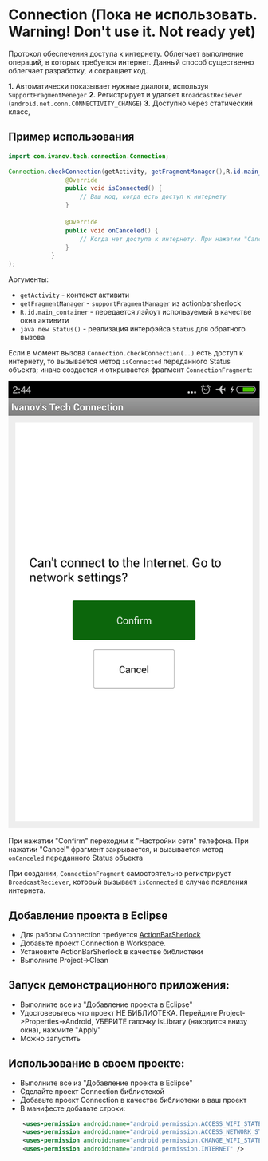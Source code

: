Connection (Пока не использовать. Warning! Don't use it. Not ready yet)
=======================================================================

Протокол обеспечения доступа к интернету. Облегчает выполнение операций, в которых требуется интернет.
Данный способ существенно облегчает разработку, и сокращает код. 

__1.__      Автоматически показывает нужные диалоги, используя `SupportFragmentMeneger`
__2.__      Регистрирует и удаляет `BroadcastReciever` (`android.net.conn.CONNECTIVITY_CHANGE`)
__3.__      Доступно через статический класс,

Пример использования
--------------------

```java
import com.ivanov.tech.connection.Connection;
```

```java
Connection.checkConnection(getActivity, getFragmentManager(),R.id.main_container, new Status(){
				@Override
				public void isConnected() {					
					// Ваш код, когда есть доступ к интернету
				}

				@Override
				public void onCanceled() {
					// Когда нет доступа к интернету. При нажатии "Cancel" или кнопки "Назад"
				}
			}
);
```
Аргументы:
* `getActivity` - контекст активити
* `getFragmentManager` - `supportFragmentManager` из actionbarsherlock
* `R.id.main_container` - передается лэйоут используемый в качестве окна активити
* ```java new Status()``` - реализация интерфэйса `Status` для обратного вызова

Если в момент вызова `Connection.checkConnection(..)` есть доступ к интернету, то вызывается метод `isConnected` переданного Status объекта; 
иначе создается и открывается фрагмент `ConnectionFragment`:

![alt text](screenshot_ConnectionFragment.png "ConnectionFragment")

При нажатии "Confirm" переходим к "Настройки сети" телефона. При нажатии "Cancel" фрагмент закрывается, 
и вызывается метод `onCanceled` переданного Status объекта

При создании, `ConnectionFragment` самостоятельно регистрирует `BroadcastReciever`, который вызывает `isConnected` в случае появления интернета.
 
Добавление проекта в Eclipse
----------------------------
* Для работы Connection требуется [ActionBarSherlock][1]
* Добавьте проект Conneсtion в Workspace. 
* Установите ActionBarSherlock в качестве библиотеки
* Выполните Project->Clean

Запуск демонстрационного приложения:
------------------------------------
* Выполните все из "Добавление проекта в Eclipse"
* Удостоверьтесь что проект НЕ БИБЛИОТЕКА. Перейдите Project->Properties->Android, УБЕРИТЕ галочку isLibrary (находится внизу окна), нажмите "Apply"
* Можно запустить

Использование в своем проекте:
------------------------------
* Выполните все из "Добавление проекта в Eclipse"
* Сделайте проект Connection библиотекой
* Добавьте проект Connection в качестве библиотеки в ваш проект
* В манифесте добавьте строки:
```xml
	<uses-permission android:name="android.permission.ACCESS_WIFI_STATE" />
    <uses-permission android:name="android.permission.ACCESS_NETWORK_STATE" />
    <uses-permission android:name="android.permission.CHANGE_WIFI_STATE" />
    <uses-permission android:name="android.permission.INTERNET" />
```

[1]: http://actionbarsherlock.com/
